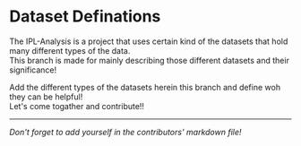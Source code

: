 # Dataset Definations

The IPL-Analysis is a project that uses certain kind of the datasets that hold many different types of the data.  
This branch is made for mainly describing those different datasets and their significance!
 
Add the different types of the datasets herein this branch and define woh they can be helpful!  
Let's come togather and contribute!! 
  
  
---
  
_Don't forget to add yourself in the contributors' markdown file!_
  